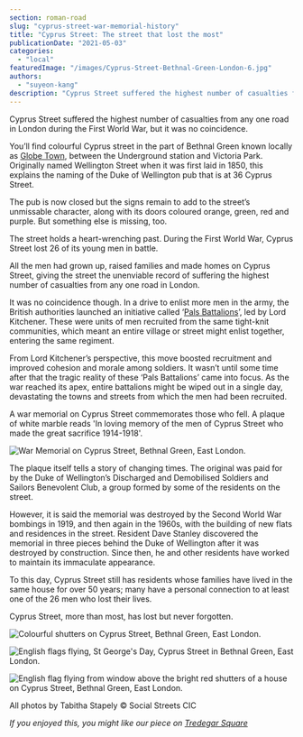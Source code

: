 ```yaml
---
section: roman-road
slug: "cyprus-street-war-memorial-history"
title: "Cyprus Street: The street that lost the most"
publicationDate: "2021-05-03"
categories: 
  - "local"
featuredImage: "/images/Cyprus-Street-Bethnal-Green-London-6.jpg"
authors: 
  - "suyeon-kang"
description: "Cyprus Street suffered the highest number of casualties from any one road in London during the Great War, but it was no coincidence."
---
```


Cyprus Street suffered the highest number of casualties from any one road in London during the First World War, but it was no coincidence.

You’ll find colourful Cyprus street in the part of Bethnal Green known locally as [Globe Town](https://romanroadlondon.com/globe-town-area-guide/), between the Underground station and Victoria Park. Originally named Wellington Street when it was first laid in 1850, this explains the naming of the Duke of Wellington pub that is at 36 Cyprus Street. 

The pub is now closed but the signs remain to add to the street’s unmissable character, along with its doors coloured orange, green, red and purple. But something else is missing, too. 

The street holds a heart-wrenching past. During the First World War, Cyprus Street lost 26 of its young men in battle. 

All the men had grown up, raised families and made homes on Cyprus Street, giving the street the unenviable record of suffering the highest number of casualties from any one road in London.

It was no coincidence though. In a drive to enlist more men in the army, the British authorities launched an initiative called ‘[Pals Battalions](https://www.theguardian.com/commentisfree/2016/jun/30/the-guardian-view-on-the-somme-centenary-rest-in-peace)’, led by Lord Kitchener. These were units of men recruited from the same tight-knit communities, which meant an entire village or street might enlist together, entering the same regiment. 

From Lord Kitchener’s perspective, this move boosted recruitment and improved cohesion and morale among soldiers. It wasn’t until some time after that the tragic reality of these ‘Pals Battalions’ came into focus. As the war reached its apex, entire battalions might be wiped out in a single day, devastating the towns and streets from which the men had been recruited.

A war memorial on Cyprus Street commemorates those who fell. A plaque of white marble reads 'In loving memory of the men of Cyprus Street who made the great sacrifice 1914-1918'. 

![War Memorial on Cyprus Street, Bethnal Green, East London.](/images/Cyprus-Street-Bethnal-Green-London-5-1024x683.jpg)

The plaque itself tells a story of changing times. The original was paid for by the Duke of Wellington’s Discharged and Demobilised Soldiers and Sailors Benevolent Club, a group formed by some of the residents on the street. 

However, it is said the memorial was destroyed by the Second World War bombings in 1919, and then again in the 1960s, with the building of new flats and residences in the street. Resident Dave Stanley discovered the memorial in three pieces behind the Duke of Wellington after it was destroyed by construction. Since then, he and other residents have worked to maintain its immaculate appearance. 

To this day, Cyprus Street still has residents whose families have lived in the same house for over 50 years; many have a personal connection to at least one of the 26 men who lost their lives. 

Cyprus Street, more than most, has lost but never forgotten.

![Colourful shutters on Cyprus Street, Bethnal Green, East London.](/images/Cyprus-Street-Bethnal-Green-London-8-1024x683.jpg)

![English flags flying, St George's Day, Cyprus Street in Bethnal Green, East London.](/images/Cyprus-Street-Bethnal-Green-London-3-1024x683.jpg)

![English flag flying from window above the bright red shutters of a house on Cyprus Street, Bethnal Green, East London.](/images/Cyprus-Street-Bethnal-Green-London-2-1024x683.jpg)

All photos by Tabitha Stapely © Social Streets CIC

_If you enjoyed this, you might like our piece on [Tredegar Square](https://romanroadlondon.com/history-tredegar-square-mile-end/)_
